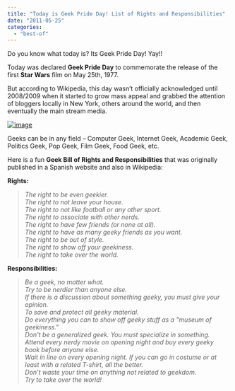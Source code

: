 ```yaml
---
title: "Today is Geek Pride Day! List of Rights and Responsibilities"
date: "2011-05-25"
categories: 
  - "best-of"
---
```


Do you know what today is? Its Geek Pride Day! Yay!!

Today was declared **Geek Pride Day** to commemorate the release of the first **Star Wars** film on May 25th, 1977.

But according to Wikipedia, this day wasn’t officially acknowledged until 2008/2009 when it started to grow mass appeal and grabbed the attention of bloggers locally in New York, others around the world, and then eventually the main stream media.

[![image](http://lh3.ggpht.com/_40bmzDo_mBs/Td0gMI9lAkI/AAAAAAAACCE/vuhpEOaDAUA/image_thumb.png?imgmax=800 "image")](http://lh6.ggpht.com/_40bmzDo_mBs/Td0gLXNLW0I/AAAAAAAACCA/3y8KEQlk04Y/s1600-h/image%5B2%5D.png)

Geeks can be in any field – Computer Geek, Internet Geek, Academic Geek, Politics Geek, Pop Geek, Film Geek, Food Geek, etc.

Here is a fun **Geek Bill of Rights and Responsibilities** that was originally published in a Spanish website and also in Wikipedia:

**Rights:**

> _The right to be even geekier.  
> The right to not leave your house.  
> The right to not like football or any other sport.  
> The right to associate with other nerds.  
> The right to have few friends (or none at all).  
> The right to have as many geeky friends as you want.  
> The right to be out of style.  
> The right to show off your geekiness.  
> The right to take over the world._

**Responsibilities:**

> _Be a geek, no matter what.  
> Try to be nerdier than anyone else.  
> If there is a discussion about something geeky, you must give your opinion.  
> To save and protect all geeky material.  
> Do everything you can to show off geeky stuff as a "museum of geekiness."  
> Don't be a generalized geek. You must specialize in something.  
> Attend every nerdy movie on opening night and buy every geeky book before anyone else.  
> Wait in line on every opening night. If you can go in costume or at least with a related T-shirt, all the better.  
> Don’t waste your time on anything not related to geekdom.  
> Try to take over the world!_
